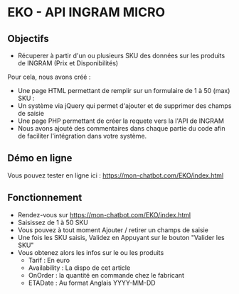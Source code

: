 # EKO - API INGRAM MICRO
## Objectifs
- Récuperer à partir d'un ou plusieurs SKU des données sur les produits de INGRAM (Prix et Disponibilités) 

Pour cela, nous avons créé : 
- Une page HTML permettant de remplir sur un formulaire de 1 à 50 (max) SKU : 
- Un système via jQuery qui permet d'ajouter et de supprimer des champs de saisie
- Une page PHP permettant de créer la requete vers la l'API de INGRAM
- Nous avons ajouté des commentaires dans chaque partie du code afin de faciliter l'intégration dans votre système.

## Démo en ligne
Vous pouvez tester en ligne ici : https://mon-chatbot.com/EKO/index.html

## Fonctionnement
- Rendez-vous sur https://mon-chatbot.com/EKO/index.html
- Saisissez de 1 à 50 SKU
- Vous pouvez à tout moment Ajouter / retirer un champs de saisie
- Une fois les SKU saisis, Validez en Appuyant sur le bouton "Valider les SKU" 
- Vous obtenez alors les infos sur le ou les produits 
	- Tarif : En euro
    - Availability : La dispo de cet article
    - OnOrder : la quantité en commande chez le fabricant
    - ETADate : Au format Anglais YYYY-MM-DD